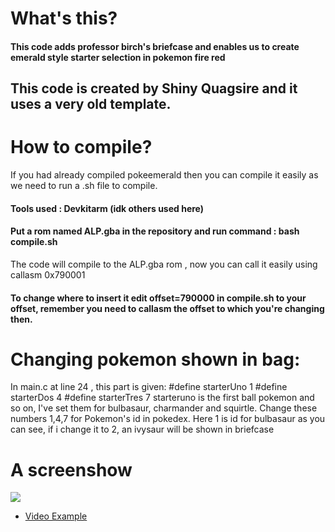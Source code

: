 # What's this?
#### This code adds professor birch's briefcase and enables us to create emerald style starter selection in pokemon fire red
## This code is created by Shiny Quagsire and it uses a very old template.
# How to compile?
If you had already compiled pokeemerald then you can compile it easily as we need to run a .sh file to compile.
#### Tools used : Devkitarm (idk others used here)
#### Put a rom named ALP.gba in the repository and run command : bash compile.sh
The code will compile to the ALP.gba rom , now you can call it easily using callasm 0x790001
#### To change where to insert it edit offset=790000 in compile.sh to your offset, remember you need to callasm the offset to which you're changing then.
# Changing pokemon shown in bag:
In main.c at line 24 , this part is given: 
#define starterUno 	1
#define starterDos 	4
#define starterTres	7
starteruno is the first ball pokemon and so on, I've set them for bulbasaur, charmander and squirtle. Change these numbers 1,4,7 for Pokemon's id in pokedex.
Here 1 is id for bulbasaur as you can see, if i change it to 2, an ivysaur will be shown in briefcase
# A screenshow
<image src="test_1723638189944.png"> </image>


- [Video Example](https://media.discordapp.net/attachments/1082555840281714789/1273245907881820171/Screenrecorder-2024-08-14-17-09-24-235.mp4?ex=66bf3ba8&is=66bdea28&hm=76de2d1264776fdf6e9b3e43a8099b1fc624dcf0e367fc7b18844ee12d0e2770&)
